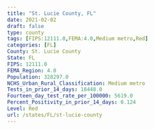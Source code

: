```yaml
---
title: "St. Lucie County, FL"
date: 2021-02-02
draft: false
type: county
tags: [FIPS:12111.0,FEMA:4.0,Medium metro,Red]
categories: [FL]
County: St. Lucie County
State: FL
FIPS: 12111.0
FEMA_Region: 4.0
Population: 328297.0
NCHS_Urban_Rural_Classification: Medium metro
Tests_in_prior_14_days: 18448.0
Fourteen_day_test_rate_per_100000: 5619.0
Percent_Positivity_in_prior_14_days: 0.124
Level: Red
url: /states/FL/st-lucie-county
---
```



